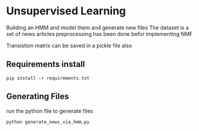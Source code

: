 # Unsupervised Learning

Building an HMM and model them and generate new files
The dataset is a set of news articles
preprocessing has been done befor implementing NMF

Transistion matrix can be saved in a pickle file also 


## Requirements install
```
pip install -r requirements.txt
```

## Generating Files
run the python file to generate files

```
python generate_news_via_hmm.py
```
